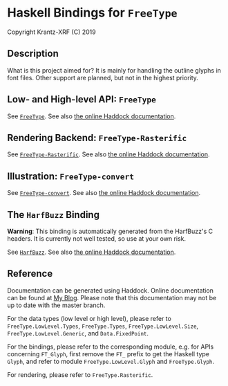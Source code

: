 # Haskell Bindings for `FreeType`

Copyright Krantz-XRF (C) 2019

## Description

What is this project aimed for? It is mainly for handling the outline glyphs in font files. Other support are planned, but not in the highest priority.

## Low- and High-level API: `FreeType`

See [`FreeType`](FreeType). See also [the online Haddock documentation](https://krantz-xrf.github.io/FreeType/).

## Rendering Backend: `FreeType-Rasterific`

See [`FreeType-Rasterific`](FreeType-Rasterific). See also [the online Haddock documentation](https://krantz-xrf.github.io/FreeType/).

## Illustration: `FreeType-convert`

See [`FreeType-convert`](FreeType-convert). See also [the online Haddock documentation](https://krantz-xrf.github.io/FreeType/).

## The `HarfBuzz` Binding

**Warning**: This binding is automatically generated from the HarfBuzz's C headers. It is currently not well tested, so use at your own risk.

See [`HarfBuzz`](HarfBuzz). See also [the online Haddock documentation](https://krantz-xrf.github.io/FreeType/).

## Reference

Documentation can be generated using Haddock. Online documentation can be found at [My Blog](https://krantz-xrf.github.io/FreeType/). Please note that this documentation may not be up to date with the master branch.

For the data types (low level or high level), please refer to `FreeType.LowLevel.Types`, `FreeType.Types`, `FreeType.LowLevel.Size`, `FreeType.LowLevel.Generic`, and `Data.FixedPoint`.

For the bindings, please refer to the corresponding module, e.g. for APIs concerning `FT_Glyph`, first remove the `FT_` prefix to get the Haskell type `Glyph`, and refer to module `FreeType.LowLevel.Glyph` and `FreeType.Glyph`.

For rendering, please refer to `FreeType.Rasterific`.
